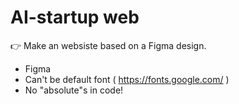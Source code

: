 # AI-startup web
👉 Make an websiste based on a Figma design.
 - Figma
 - Can't be default font ( https://fonts.google.com/ )
 - No "absolute"s in code!
